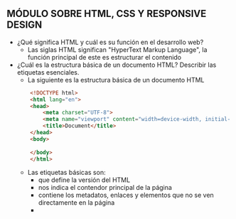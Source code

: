
## MÓDULO SOBRE HTML, CSS Y RESPONSIVE DESIGN
- ¿Qué significa HTML y cuál es su función en el desarrollo web?
    - Las siglas HTML significan "HyperText Markup Language", la función principal de este es estructurar el contenido
- ¿Cuál es la estructura básica de un documento HTML? Describir las etiquetas esenciales.
    - La siguiente es la estructura básica de un documento HTML
    ```HTML
        <!DOCTYPE html>
        <html lang="en">
        <head>
            <meta charset="UTF-8">
            <meta name="viewport" content="width=device-width, initial-scale=1.0">
            <title>Document</title>
        </head>
        <body>
        
        </body>
        </html>
    ```
    - Las etiquetas básicas son: 
        - <!DOCTYPE html> que define la versión del HTML
        - <html> nos indica el contendor principal de la página
        - <head> contiene los metadatos, enlaces y elementos que no se ven directamente en la página
        - <title> con esta etiqueta podemos definir el titulo de la página
        - <body> Es la etiqueta donde se renderiza toda el contenido de la página
- ¿Qué es CSS y cuál es su propósito en el desarrollo web?
    - CSS significa en español Hojas de Estilo en Cascada o en inglés Cascading Style Sheets, su principal propósito es definir la apariencia visual de los elementos HTML en términos de estilo, color, tamaño, etc
- ¿Qué son selectores CSS, cuáles son los principales tipos de selectores y porqué es importante entender la especificidad en el contexto de las hojas de estilo en cascada (CSS)? Describir al meno s tres tipos de selectores CSS y cómo la especificidad afecta a la aplicación de estilos en un proyecto de desarrollo web Frontend. Proporcionar ejemplos de situaciones en las que se utiliza la especificidad de selectores para resolver conflictos de estilos.
    - Los selectores son patrones de elementos y otros términos le indican al navegador que elementos del HTML se está seleccionando para aplicarles alguna regla especifica
    - La especificidad es la manera en la que los navegadores deciden cuando una regla tiene la misma importancia cual de estas reglas se aplicará.
    ```CSS
        div {
            width: 80px;
            height: 80px;
            border-radius: 10px;
            background-color: palevioletred;
        }

        .square {
            background-color: paleturquoise;
        }
    ```
- Explicar las diferencias entre los estilos en línea (inline), estilos internos (embedded) y estilos externos (external) en CSS. Indicar cuál de los tres estilos es el recomendado usar y por qué.
    - Los estilos en linea (inline) son los estilos que aplicamos directamente en el elemento HTML utilizando el atributo `style`
    ```HTML
        <div style="background-color: palevioletred; border-radius: 50%;"></div>
    ```
    - Los estilos internos (embedded) son los que aplicamos a través de la etiqueta `<style>` y la ubicamos dentro de la etiqueta `<head>`
    ```HTML
        <!DOCTYPE html>
        <html lang="en">
        <head>
        <meta charset="UTF-8">
        <meta name="viewport" content="width=device-width, initial-scale=1.0">
        <title>Document</title>
        <link rel="stylesheet" href="./styles.css">
        <style>
            div {
            width: 150px;
            height: 150px;
            color: green;
            display: grid;
            place-items: center;
            }
        </style>
        </head>
        <body>
            <div style="background-color: palevioletred; border-radius: 50%; color: bisque;">Inline</div>
        <div>Embedded</div>
        </body>
        </html>
    ```
    ![App Screenshot](https://res.cloudinary.com/dkd5jyxby/image/upload/v1700174700/Screenshot_2023-11-16_174210_w03qkb.png)
    - Estilos externos (external) son los estilos que guardamos de manera separada utilizando archivos con la extensión `.css` y los podemos enlazar a través de la etiqueta `<link>` dentro de la etiqueta `<head>`
    ```HTML
        <!DOCTYPE html>
        <html lang="en">
        <head>
        <meta charset="UTF-8">
        <meta name="viewport" content="width=device-width, initial-scale=1.0">
        <title>Document</title>
        <link rel="stylesheet" href="./styles.css">
        <style>
            div {
                width: 150px;
                height: 150px;
                color: green;
                display: grid;
                place-items: center;
            }
        </style>
        </head>
        <body>
            <div style="background-color: palevioletred; border-radius: 50%; color: bisque;">Estilos en linea</div>
            <div>Embedded</div>
            <div id="square">External</div>
        </body>
        </html>
    ```
    ```CSS
        #square {
            width: 100px;
            height: 100px;
            background-color: paleturquoise;
            color: blue;
            font-size: 22px;
        }
    ```
    ![App Screenshot](https://res.cloudinary.com/dkd5jyxby/image/upload/v1700175199/Screenshot_2023-11-16_175306_yxxuil.png)
- ¿Qué es flexbox y cómo se utiliza para el diseño de páginas web?
    - Flexbox es un modelo de diseño de CSS que nos permite crear diseños más flexibles, sobre todo cuando intentamos distribuir elementos en un contendor
- Explicar cómo se emplean las propiedades flexbox y explicar la función de las principales propiedades en la creación de diseños flexibles.
    - Al contendor padre debemos dotarlo con las siguientes propiedades
        - `display: flex`: con esta propiedad dotamos al contenedor de propiedades flexibles
        - `flex-direction`: nos permite establecer la dirección principal del contenido ya sea fila `row` o columna `column` y sus versiones reversas
        - `justify-content`: nos permite alinear el contendido a lo largo del eje pricipal 
        - `align-items`: nos permite alinear el contendido a lo largo del eje transversal 
- ¿Qué es CSS Grid Layout y en qué se diferencia de flexbox?
    - Es un modelo bidimensional para crear diseños en CSS, su principal diferencia con flexbox es que éste maneja un model unidimensional
- Proporcionar un ejemplo de cómo crear una cuadrícula sencilla con CSS Grid.
    ```HTML
        <body>
            <div style="background-color: palevioletred; border-radius: 50%; color: bisque;">Estilos en linea</div>
            <div>Embedded</div>
            <div id="square">External</div>
            <div></div>
            <div></div>
            <div></div>
        </body>
    ```
    ```CSS
        body {
            width: 100%;
            height: 100%;
            display: grid;
            justify-items: center;
            grid-template-columns: repeat(3, 150px);
            grid-template-rows: auto;
            gap: 20px;
        }
    ```
    ![](https://res.cloudinary.com/dkd5jyxby/image/upload/v1700176701/Screenshot_2023-11-16_181751_qxpjqw.png)
- ¿Qué significa el diseño responsivo en el contexto del desarrollo web?
    - Con diseño responsivo nos referimos a la practica de crear nuestros sitios web de manera adaptable a diferentes tipos de dispositivos con sus diferentes tamaños 
- Enumerar al menos tres técnicas o estrategias utilizadas para lograr el diseño responsivo en una página web.
    - Media Queries
    - Imagenes flexibles 
    - Medidas relativas (rem, em)
